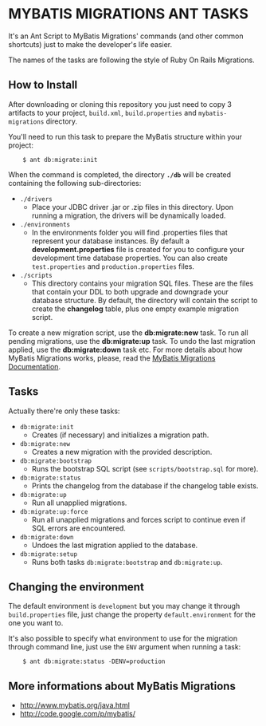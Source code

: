 MYBATIS MIGRATIONS ANT TASKS
===============================================================

It's an Ant Script to MyBatis Migrations' commands (and other common shortcuts) just to make the developer's life easier.

The names of the tasks are following the style of Ruby On Rails Migrations.

How to Install
-----------------
After downloading or cloning this repository you just need to copy 3 artifacts to your project, `build.xml`, `build.properties` and `mybatis-migrations` directory.

You'll need to run this task to prepare the MyBatis structure within your project:

		$ ant db:migrate:init

When the command is completed, the directory **`./db`** will be created containing the following sub-directories:

- `./drivers`
	* Place your JDBC driver .jar or .zip files in this directory. Upon running a migration, the drivers will be dynamically loaded.
- `./environments`
	* In the environments folder you will find .properties files that represent your database instances. By default a **development.properties** file is created for you to configure your development time database properties. You can also create `test.properties` and `production.properties` files.
- `./scripts`
	* This directory contains your migration SQL files. These are the files that contain your DDL to both upgrade and downgrade your database structure. By default, the directory will contain the script to create the **changelog** table, plus one empty example migration script. 

To create a new migration script, use the **db:migrate:new** task. To run all pending migrations, use the **db:migrate:up** task. To undo the last migration applied, use the **db:migrate:down** task etc. For more details about how MyBatis Migrations works, please, read the [MyBatis Migrations Documentation](https://github.com/rponte/mybatis-migrations-anttasks/blob/master/mybatis-migrations/MyBatis-3-Migrations.pdf).

Tasks
-------------
Actually there're only these tasks:

- `db:migrate:init`
	* Creates (if necessary) and initializes a migration path.
- `db:migrate:new`
	* Creates a new migration with the provided description.
- `db:migrate:bootstrap`
	* Runs the bootstrap SQL script (see `scripts/bootstrap.sql` for more).
- `db:migrate:status`
	* Prints the changelog from the database if the changelog table exists.
- `db:migrate:up`
	* Run all unapplied migrations.
- `db:migrate:up:force`
	* Run all unapplied migrations and forces script to continue even if SQL errors are encountered.
- `db:migrate:down`
	* Undoes the last migration applied to the database.
- `db:migrate:setup`
	* Runs both tasks `db:migrate:bootstrap` and `db:migrate:up`.

Changing the environment
-----------------------------------------------------------------
The default environment is `development` but you may change it through `build.properties` file, just change the property `default.environment` for the one you want to.

It's also possible to specify what environment to use for the migration through command line, just use the `ENV` argument when running a task:

		$ ant db:migrate:status -DENV=production 
		
More informations about MyBatis Migrations
--------------------------------------------

- http://www.mybatis.org/java.html
- http://code.google.com/p/mybatis/